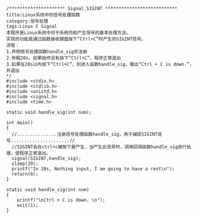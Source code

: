     /********************* Signal_SIGINT ***************************
    title:Linux系统中的信号处理函数
    category:信号处理
    tags:Linux C Signal
    本程序是Linux系统中对于系统内核产生信号的基本处理方法。
    实现的功能是通过函数接收键盘按下“Ctrl+C”时产生的SIGINT信号。
    流程：
    1.声明信号处理函数handle_sig并注册
    2.休眠20s，如果始终没有按下“Ctrl+C”，程序正常退出
    3.如果在20s以内按下“Ctrl+C”，则进入函数handle_sig，输出“Ctrl + C is down.”，并退出
    */
    #include <stdio.h>
    #include <stdlib.h>
    #include <unistd.h>
    #include <signal.h>
    #include <time.h>

    static void handle_sig(int num);

    int main()
    {
      //...............注册信号处理函数handle_sig，用于捕捉SIGINT信号......................//
      //SIGINT会在ctrl+c被按下是产生，当产生此信号时，调用回调函数handle_sig进行处理，使程序正常退出。
      signal(SIGINT,handle_sig);
      sleep(20);
      printf("In 20s, Nothing input, I am going to have a rest\n");
      return(0);
    }

    static void handle_sig(int num)
    {
    	printf("\nCtrl + C is down. \n");
    	exit(1);
    }
